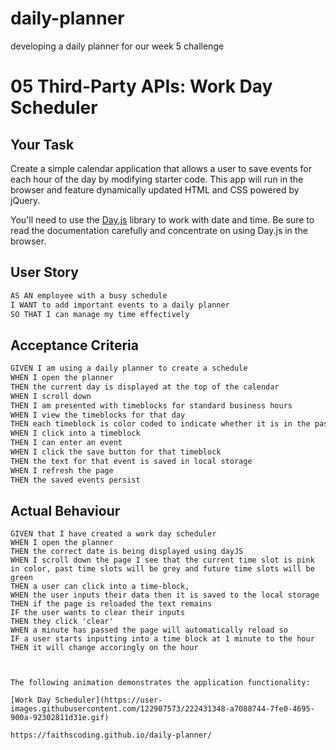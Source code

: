# daily-planner

developing a daily planner for our week 5 challenge

# 05 Third-Party APIs: Work Day Scheduler

## Your Task

Create a simple calendar application that allows a user to save events for each hour of the day by modifying starter code. This app will run in the browser and feature dynamically updated HTML and CSS powered by jQuery.

You'll need to use the [Day.js](https://day.js.org/en/) library to work with date and time. Be sure to read the documentation carefully and concentrate on using Day.js in the browser.

## User Story

```md
AS AN employee with a busy schedule
I WANT to add important events to a daily planner
SO THAT I can manage my time effectively
```

## Acceptance Criteria

```md
GIVEN I am using a daily planner to create a schedule
WHEN I open the planner
THEN the current day is displayed at the top of the calendar
WHEN I scroll down
THEN I am presented with timeblocks for standard business hours
WHEN I view the timeblocks for that day
THEN each timeblock is color coded to indicate whether it is in the past, present, or future
WHEN I click into a timeblock
THEN I can enter an event
WHEN I click the save button for that timeblock
THEN the text for that event is saved in local storage
WHEN I refresh the page
THEN the saved events persist
```

## Actual Behaviour

```
GIVEN that I have created a work day scheduler
WHEN I open the planner
THEN the correct date is being displayed using dayJS
WHEN I scroll down the page I see that the current time slot is pink in color, past time slots will be grey and future time slots will be green
THEN a user can click into a time-block,
WHEN the user inputs their data then it is saved to the local storage
THEN if the page is reloaded the text remains
IF the user wants to clear their inputs
THEN they click 'clear'
WHEN a minute has passed the page will automatically reload so
IF a user starts inputting into a time block at 1 minute to the hour
THEN it will change accoringly on the hour



The following animation demonstrates the application functionality:

[Work Day Scheduler](https://user-images.githubusercontent.com/122907573/222431348-a7088744-7fe0-4695-900a-92302811d31e.gif)

https://faithscoding.github.io/daily-planner/
